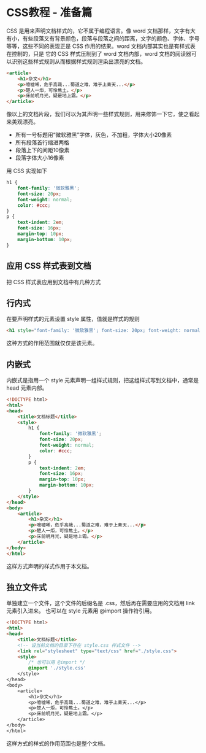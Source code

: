 # CSS教程 - 准备篇

CSS 是用来声明文档样式的，它不属于编程语言。像 word 文档那样，文字有大有小，有些段落又有背景颜色，段落与段落之间的距离，文字的颜色、字体、字号等等，这些不同的表现正是 CSS 作用的结果。word 文档内部其实也是有样式表在控制的，只是 它的 CSS 样式压制到了 word 文档内部，word 文档的阅读器可以识别这些样式规则从而根据样式规则渲染出漂亮的文档。

```html
<article>
    <h1>杂文</h1>
    <p>噫嘘唏，危乎高哉...蜀道之难，难于上青天...</p>
    <p>楚人一炬，可怜焦土。</p>
    <p>床前明月光，疑是地上霜。</p>
</article>
```

像以上的文档片段，我们可以为其声明一些样式规则，用来修饰一下它，使之看起来美观漂亮。

* 所有一号标题用“微软雅黑”字体，灰色，不加粗，字体大小20像素
* 所有段落首行缩进两格
* 段落上下的间距10像素
* 段落字体大小16像素

用 CSS 实现如下

```css
h1 {
    font-family: '微软雅黑';
    font-size: 20px;
    font-weight: normal;
    color: #ccc;
}
p {
    text-indent: 2em;
    font-size: 16px;
    margin-top: 10px;
    margin-bottom: 10px;
}
```

## 应用 CSS 样式表到文档

把 CSS 样式表应用到文档中有几种方式

## 行内式

在要声明样式的元素设置 style 属性，值就是样式的规则

```html
<h1 style="font-family: '微软雅黑'; font-size: 20px; font-weight: normal; color: #ccc;">杂文</h1>
```

这种方式的作用范围就仅仅是该元素。

## 内嵌式

内嵌式是指用一个 style 元素声明一组样式规则，把这组样式写到文档中，通常是 head 元素内部。

```html
<!DOCTYPE html>
<html>
<head>
    <title>文档标题</title>
    <style>
        h1 {
            font-family: '微软雅黑';
            font-size: 20px;
            font-weight: normal;
            color: #ccc;
        }
        p {
            text-indent: 2em;
            font-size: 16px;
            margin-top: 10px;
            margin-bottom: 10px;
        }
    </style>
</head>
<body>
    <article>
        <h1>杂文</h1>
        <p>噫嘘唏，危乎高哉...蜀道之难，难于上青天...</p>
        <p>楚人一炬，可怜焦土。</p>
        <p>床前明月光，疑是地上霜。</p>
    </article>
</body>
</html>
```

这样方式声明的样式作用于本文档。

## 独立文件式

单独建立一个文件，这个文件的后缀名是 .css，然后再在需要应用的文档用 link 元素引入进来。
也可以在 style 元素用 @import 操作符引用。

```html
<!DOCTYPE html>
<html>
<head>
    <title>文档标题</title>
    <!-- 设当前文档的目录下存在 style.css 样式文件 -->
    <link rel="stylesheet" type="text/css" href="./style.css">
    <style>
        /* 也可以用 @import */
        @import './style.css'
    </style>
</head>
<body>
    <article>
        <h1>杂文</h1>
        <p>噫嘘唏，危乎高哉...蜀道之难，难于上青天...</p>
        <p>楚人一炬，可怜焦土。</p>
        <p>床前明月光，疑是地上霜。</p>
    </article>
</body>
</html>
```
这样方式的样式的作用范围也是整个文档。
